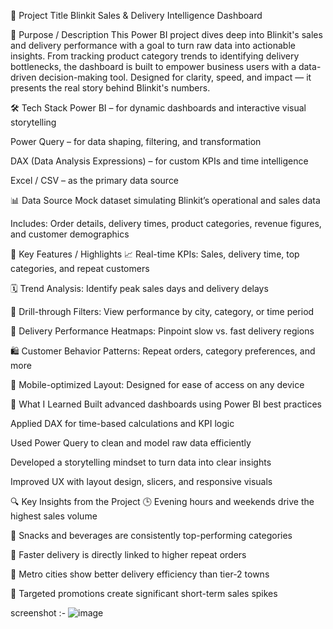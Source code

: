 🛒 Project Title
Blinkit Sales & Delivery Intelligence Dashboard

🎯 Purpose / Description
This Power BI project dives deep into Blinkit's sales and delivery performance with a goal to turn raw data into actionable insights. From tracking product category trends to identifying delivery bottlenecks, the dashboard is built to empower business users with a data-driven decision-making tool. Designed for clarity, speed, and impact — it presents the real story behind Blinkit's numbers.

🛠️ Tech Stack
Power BI – for dynamic dashboards and interactive visual storytelling

Power Query – for data shaping, filtering, and transformation

DAX (Data Analysis Expressions) – for custom KPIs and time intelligence

Excel / CSV – as the primary data source

📊 Data Source
Mock dataset simulating Blinkit’s operational and sales data

Includes: Order details, delivery times, product categories, revenue figures, and customer demographics

🌟 Key Features / Highlights
📈 Real-time KPIs: Sales, delivery time, top categories, and repeat customers

🗓️ Trend Analysis: Identify peak sales days and delivery delays

🧭 Drill-through Filters: View performance by city, category, or time period

🚚 Delivery Performance Heatmaps: Pinpoint slow vs. fast delivery regions

🛍️ Customer Behavior Patterns: Repeat orders, category preferences, and more

📱 Mobile-optimized Layout: Designed for ease of access on any device

🧠 What I Learned
Built advanced dashboards using Power BI best practices

Applied DAX for time-based calculations and KPI logic

Used Power Query to clean and model raw data efficiently

Developed a storytelling mindset to turn data into clear insights

Improved UX with layout design, slicers, and responsive visuals

🔍 Key Insights from the Project
🕒 Evening hours and weekends drive the highest sales volume

🥤 Snacks and beverages are consistently top-performing categories

🚚 Faster delivery is directly linked to higher repeat orders

🌆 Metro cities show better delivery efficiency than tier-2 towns

🎁 Targeted promotions create significant short-term sales spikes


screenshot :-
![image](https://github.com/user-attachments/assets/db21fde7-ce87-4f8d-af45-96e0e00739a8)




